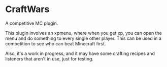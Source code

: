 # CraftWars
A competitive MC plugin.

This plugin involves an xpmenu, where when you get xp, you can open the menu and do something to every single other player. This can be used in a competition
to see who can beat Minecraft first. 

Also, it's a work in progress, and it may have some crafting recipes and listeners that aren't in use, just for testing.
